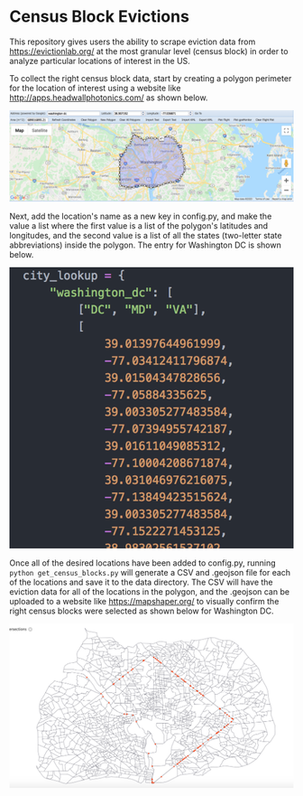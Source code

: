 # Census Block Evictions

This repository gives users the ability to scrape eviction data from https://evictionlab.org/ at the most granular level (census block) in order to analyze particular locations of interest in the US.

To collect the right census block data, start by creating a polygon perimeter for the location of interest using a website like http://apps.headwallphotonics.com/ as shown below.

![Alt text](img/dc_hpi_polygon.png)

Next, add the location's name as a new key in config.py, and make the value a list where the first value is a list of the polygon's latitudes and longitudes, and the second value is a list of all the states (two-letter state abbreviations) inside the polygon. The entry for Washington DC is shown below.

![Alt text](img/dc_config.png)

Once all of the desired locations have been added to config.py, running `python get_census_blocks.py` will generate a CSV and .geojson file for each of the locations and save it to the data directory. The CSV will have the eviction data for all of the locations in the polygon, and the .geojson can be uploaded to a website like https://mapshaper.org/ to visually confirm the right census blocks were selected as shown below for Washington DC.

![Alt text](img/dc_mapshaper.png)
